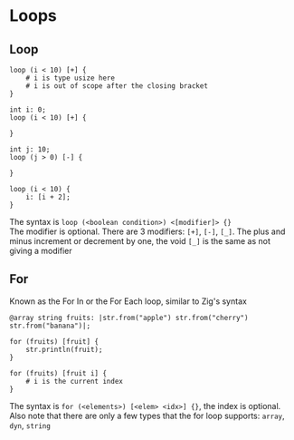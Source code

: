 # Loops

## Loop
```
loop (i < 10) [+] {
    # i is type usize here
    # i is out of scope after the closing bracket
}

int i: 0;
loop (i < 10) [+] {

}

int j: 10;
loop (j > 0) [-] {

}

loop (i < 10) {
    i: [i + 2];
}
```

The syntax is `loop (<boolean condition>) <[modifier]> {}`<br>
The modifier is optional. There are 3 modifiers: `[+]`, `[-]`, `[_]`. The plus and minus increment or decrement by one, the void `[_]` is the same as not giving a modifier


## For
Known as the For In or the For Each loop, similar to Zig's syntax
```
@array string fruits: |str.from("apple") str.from("cherry") str.from("banana")|;

for (fruits) [fruit] {
    str.println(fruit);
}

for (fruits) [fruit i] {
    # i is the current index
}
```

The syntax is `for (<elements>) [<elem> <idx>] {}`, the index is optional. Also note that there are only a few types that the for loop supports: `array`, `dyn`, `string`
